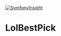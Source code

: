 [![SymfonyInsight](https://insight.symfony.com/projects/c4b397cc-2a33-45aa-80bb-a16729e266bb/big.svg)](https://insight.symfony.com/projects/c4b397cc-2a33-45aa-80bb-a16729e266bb)
# LolBestPick
